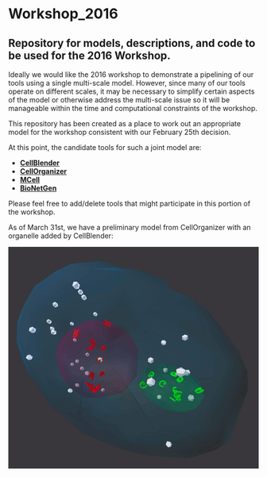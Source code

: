 # Workshop_2016
## Repository for models, descriptions, and code to be used for the 2016 Workshop.

Ideally we would like the 2016 workshop to demonstrate a pipelining of our tools using a single multi-scale model. However, since many of our tools operate on different scales, it may be necessary to simplify certain aspects of the model or otherwise address the multi-scale issue so it will be manageable within the time and computational constraints of the workshop.

This repository has been created as a place to work out an appropriate model for the workshop consistent with our February 25th decision.

At this point, the candidate tools for such a joint model are:

* **[CellBlender](cellblender/README.md)**
* **[CellOrganizer](cellorganizer/README.md)**
* **[MCell](mcell/README.md)**
* **[BioNetGen](bionetgen/README.md)**

Please feel free to add/delete tools that might participate in this portion of the workshop.

As of March 31st, we have a preliminary model from CellOrganizer with an organelle added by CellBlender:

![Cell1 in CellBlender/MCell](cellblender/Cell1_Test1.gif?raw=true "Cell1 in CellBlender/MCell")



